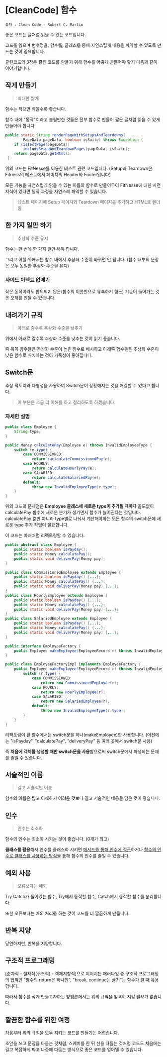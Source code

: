 # [CleanCode] 함수

```
출처 : Clean Code - Robert C. Martin
```

좋은 코드는 글처럼 읽을 수 있는 코드입니다.

코드를 읽으며 변수명을, 함수를, 클래스를 통해 자연스럽게 내용을 파악할 수 있도록 만드는 것이 중요합니다.

클린코드의 3장은 좋은 코드를 만들기 위해 함수를 어떻게 만들어야 할지 다음과 같이 이야기합니다.



## 작게 만들기

> 최대한 짧게

함수는 작으면 작을수록 좋습니다.

함수 내에 "동작"이라고 불릴만한 것들은 전부 함수로 만들어 짧은 글처럼 읽을 수 있게 만들어야 합니다.

```java
public static String renderPageWithSetupsAndTeardowns(
        PageData pageData, boolean isSuite) throws Exception {
    if (isTestPage(pageData))
        includeSetupAndTeardownPages(pageData, isSuite);
    return pageData.getHtml();
 }
```

위의 코드는 FitNesse를 이용한 테스트 관련 코드입니다. (Setup과 Teardown은 Fitness의 테스트에서 페이지의 Header와 Footer입니다)

모든 기능을 자연스럽게 읽을 수 있는 이름의 함수로 만들어두어 FitNesse에 대한 사전 지식이 있다면 동작 과정을 자연스레 파악할 수 있습니다.

> 테스트 페이지에 Setup 페이지와 Teardown 페이지를 추가하고 HTML로 렌더링



## 한 가지 일만 하기

> 추상화 수준 유지

함수는 한 번에 한 가지 일만 해야 합니다.

그리고 이를 위해서는 함수 내에서 추상화 수준이 바뀌면 안 됩니다. (함수 내부의 문장은 모두 동일한 추상화 수준을 유지)

### 사이드 이펙트 없애기

작은 동작이라도 합의되지 않은(함수의 이름만으로 유추하기 힘든) 기능이 들어가는 것은 오해를 만들 수 있습니다.



## 내려가기 규칙

> 아래로 갈수록 추상화 수준을 낮추기

위에서 아래로 갈수록 추상화 수준을 낮추는 것이 읽기 좋습니다.

즉 위쪽 함수들은 추상화 수준이 높은 함수로 배치하고 아래쪽 함수들은 추상화 수준이 낮은 함수로 배치하는 것이 가독성이 좋아집니다.



## Switch문

추상 팩토리와 다형성을 사용하여 Switch문이 장황해지는 것을 해결할 수 있다고 합니다.

> 이 부분은 조금 더 이해를 하고 정리하도록 하겠습니다.

### 자세한 설명

```java
public class Employee {
    String type;
}
```

```java
public Money calculatePay(Employee e) throws InvalidEmployeeType {
    switch (e.type) {
        case COMMISSIONED:
            return caclculateCommissionedPay(e);
        case HOURLY:
            return calculateHourlyPay(e);
        case SALARIED:
            return calculateSalariedPay(e);
        default:
            throw new InvalidEmployeeType(e.type);
    }
}
```

위의 코드의 문제점은 **Employee 클래스에 새로운 type이 추가될 때마다** 끝도없이 calculatePay 함수에 새로운 분기가 생기면서 함수가 늘어진다는 것입니다. calculatePay 뿐만 아니라 type별로 나눠서 계산해야하는 모든 함수의 switch문에 새로운 type 추가 작업이 필요합니다.



이 코드는 아래처럼 리팩토링할 수 있습니다.

```java
public abstract class Employee {
    public static boolean isPayday();
    public static Money calculatePay();
    public static void deliverPay(Money pay);
}

public class CommissionedEmployee extends Employee {
    public static boolean isPayday() {...};
    public static Money calculatePay() {...};
    public static void deliverPay(Money pay) {...};
}
public class HourlyEmployee extends Employee {
    public static boolean isPayday() {...};
    public static Money calculatePay() {...};
    public static void deliverPay(Money pay) {...};
}
public class SalariedEmployee extends Employee {
    public static boolean isPayday() {...};
    public static Money calculatePay() {...};
    public static void deliverPay(Money pay) {...};
}
```

```java
public interface EmployeeFactory {
    public Employee makeEmployee(EmployeeRecord r) throws InvalidEmployeeType;
}

public class EmployeeFactoryImpl implements EmployeeFactory {
    public Employee makeEmployee(EmployeeRecord r) throws InvalidEmployeeType {
        switch (r.type) {
            case COMMISSIONED:
                return new CommissionedEmployee(r);
            case HOURLY:
                return new HourlyEmployee(r);
            case SALARIED:
                return new SalariedEmployee(r);
            default:
                throw new InvalidEmployeeType(r.type);
        }
    }
}
```

리팩토링이 된 함수에서는 switch문을 하나(makeEmployee)만 사용합니다. (이전에는 "isPayday", "calculatePay", "deliveryPay" 등 여러 곳에서 switch문 사용)

즉 **처음에 객체를 생성할 때만 switch문을 사용**함으로써 switch문에서 파생되는 문제를 줄일 수 있습니다.



## 서술적인 이름

> 길고 서술적인 이름

함수의 이름은 짧고 이해하기 어려운 것보다 길고 서술적인 내용을 담은 것이 좋습니다.



## 인수

> 인수는 최소화

함수의 인수는 최소화 시키는 것이 좋습니다. (0개가 최고)



**클래스를 활용**해서 인수를 클래스화 시키면 <u>메서드를 통해 인수에 접근</u>하거나 <u>함수의 인수로 클래스를 사용하는 방식</u>을 통해 함수의 인수를 줄일 수 있습니다.



## 예외 사용

> 오류보다는 예외

Try Catch가 들어있는 함수, Try에서 동작할 함수, Catch에서 동작할 함수를 분리합니다.

또한 오류보다는 예외 처리를 하는 것이 코드를 더 깔끔하게 만듭니다.



## 반복 지양

당연하지만, 반복을 지양합니다.



## 구조적 프로그래밍

[순차적 - 절차적(구조적) - 객체지향적]으로 이어지는 패러다임 중 구조적 프로그래밍의 법칙인 "함수의 return은 하나만", "break, continue는 금기"는 함수가 클 때 유용합니다.

따라서 함수를 작게 만들고자하는 방법론에서는 위의 규칙을 엄격히 지킬 필요가 없습니다.



## 깔끔한 함수를 위한 여정

처음부터 위의 규칙을 모두 지키는 코드를 만들기는 어렵습니다.

초안을 쓰고 문장을 다듬는 것처럼, 스케치를 한 뒤 선을 다듬는 것처럼 코드도 처음에는 길고 복잡하게 짜고 나중에 다듬는 방식으로 좋은 코드를 얻어낼 수 있습니다.
